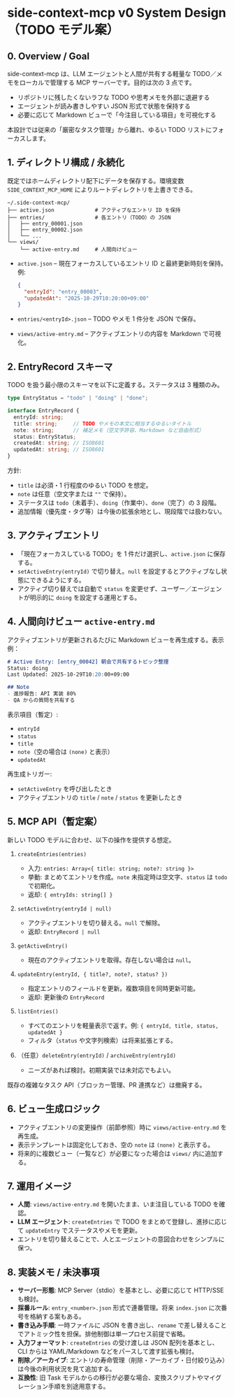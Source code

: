 **side-context-mcp v0 System Design（TODO モデル案）**
===

## 0. Overview / Goal

side-context-mcp は、LLM エージェントと人間が共有する軽量な TODO／メモをローカルで管理する MCP サーバーです。目的は次の 3 点です。

- リポジトリに残したくないラフな TODO や思考メモを外部に退避する
- エージェントが読み書きしやすい JSON 形式で状態を保持する
- 必要に応じて Markdown ビューで「今注目している項目」を可視化する

本設計では従来の「厳密なタスク管理」から離れ、ゆるい TODO リストにフォーカスします。


## 1. ディレクトリ構成 / 永続化

既定ではホームディレクトリ配下にデータを保存する。環境変数 `SIDE_CONTEXT_MCP_HOME` によりルートディレクトリを上書きできる。

```
~/.side-context-mcp/
├── active.json             # アクティブなエントリ ID を保持
├── entries/                # 各エントリ（TODO）の JSON
│   ├── entry_00001.json
│   ├── entry_00002.json
│   └── ...
└── views/
    └── active-entry.md     # 人間向けビュー
```

- `active.json` – 現在フォーカスしているエントリ ID と最終更新時刻を保持。例:

  ```json
  {
    "entryId": "entry_00003",
    "updatedAt": "2025-10-29T10:20:00+09:00"
  }
  ```

- `entries/<entryId>.json` – TODO やメモ 1 件分を JSON で保存。
- `views/active-entry.md` – アクティブエントリの内容を Markdown で可視化。


## 2. EntryRecord スキーマ

TODO を扱う最小限のスキーマを以下に定義する。ステータスは 3 種類のみ。

```ts
type EntryStatus = "todo" | "doing" | "done";

interface EntryRecord {
  entryId: string;
  title: string;     // TODO やメモの本文に相当するゆるいタイトル
  note: string;      // 補足メモ（空文字許容、Markdown など自由形式）
  status: EntryStatus;
  createdAt: string; // ISO8601
  updatedAt: string; // ISO8601
}
```

方針:

- `title` は必須・1 行程度のゆるい TODO を想定。
- `note` は任意（空文字または `""` で保持）。
- ステータスは `todo`（未着手）、`doing`（作業中）、`done`（完了）の 3 段階。
- 追加情報（優先度・タグ等）は今後の拡張余地とし、現段階では扱わない。


## 3. アクティブエントリ

- 「現在フォーカスしている TODO」を 1 件だけ選択し、`active.json` に保存する。
- `setActiveEntry(entryId)` で切り替え。`null` を設定するとアクティブなし状態にできるようにする。
- アクティブ切り替えでは自動で `status` を変更せず、ユーザー／エージェントが明示的に `doing` を設定する運用とする。


## 4. 人間向けビュー `active-entry.md`

アクティブエントリが更新されるたびに Markdown ビューを再生成する。表示例：

```markdown
# Active Entry: [entry_00042] 朝会で共有するトピック整理
Status: doing
Last Updated: 2025-10-29T10:20:00+09:00

## Note
- 進捗報告: API 実装 80%
- QA からの質問を共有する
```

表示項目（暫定）:

- `entryId`
- `status`
- `title`
- `note`（空の場合は `(none)` と表示）
- `updatedAt`

再生成トリガー:

- `setActiveEntry` を呼び出したとき
- アクティブエントリの `title` / `note` / `status` を更新したとき


## 5. MCP API（暫定案）

新しい TODO モデルに合わせ、以下の操作を提供する想定。

1. `createEntries(entries)`  
   - 入力: `entries: Array<{ title: string; note?: string }>`
   - 挙動: まとめてエントリを作成。`note` 未指定時は空文字、`status` は `todo` で初期化。
   - 返却: `{ entryIds: string[] }`

2. `setActiveEntry(entryId | null)`  
   - アクティブエントリを切り替える。`null` で解除。
   - 返却: `EntryRecord | null`

3. `getActiveEntry()`  
   - 現在のアクティブエントリを取得。存在しない場合は `null`。

4. `updateEntry(entryId, { title?, note?, status? })`  
   - 指定エントリのフィールドを更新。複数項目を同時更新可能。
   - 返却: 更新後の `EntryRecord`

5. `listEntries()`  
   - すべてのエントリを軽量表示で返す。例: `{ entryId, title, status, updatedAt }`
   - フィルタ（`status` や文字列検索）は将来拡張とする。

6. （任意）`deleteEntry(entryId)` / `archiveEntry(entryId)`  
   - ニーズがあれば検討。初期実装では未対応でもよい。

既存の複雑なタスク API（ブロッカー管理、PR 連携など）は撤廃する。


## 6. ビュー生成ロジック

- アクティブエントリの変更操作（前節参照）時に `views/active-entry.md` を再生成。
- 表示テンプレートは固定化しておき、空の `note` は `(none)` と表示する。
- 将来的に複数ビュー（一覧など）が必要になった場合は `views/` 内に追加する。


## 7. 運用イメージ

- **人間**: `views/active-entry.md` を開いたまま、いま注目している TODO を確認。
- **LLM エージェント**: `createEntries` で TODO をまとめて登録し、進捗に応じて `updateEntry` でステータスやメモを更新。
- エントリを切り替えることで、人とエージェントの意図合わせをシンプルに保つ。


## 8. 実装メモ / 未決事項

- **サーバー形態**: MCP Server（stdio）を基本とし、必要に応じて HTTP/SSE も検討。
- **採番ルール**: `entry_<number>.json` 形式で連番管理。将来 `index.json` に次番号を格納する案もある。
- **書き込み手順**: 一時ファイルに JSON を書き出し、`rename` で差し替えることでアトミック性を担保。排他制御は単一プロセス前提で省略。
- **入力フォーマット**: `createEntries` の受け渡しは JSON 配列を基本とし、CLI からは YAML/Markdown などをパースして渡す拡張も検討。
- **削除／アーカイブ**: エントリの寿命管理（削除・アーカイブ・日付絞り込み）は今後の利用状況を見て追加する。
- **互換性**: 旧 Task モデルからの移行が必要な場合、変換スクリプトやマイグレーション手順を別途用意する。
